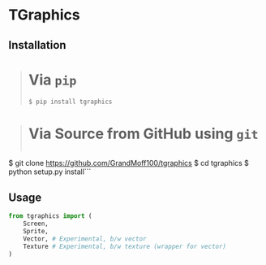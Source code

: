 # TGraphics

## Installation
> # Via `pip`
> ```$ pip install tgraphics```

> # Via Source from GitHub using `git`
> ```
$ git clone https://github.com/GrandMoff100/tgraphics
$ cd tgraphics
$ python setup.py install```

## Usage
```py
from tgraphics import (
    Screen,
    Sprite,
    Vector, # Experimental, b/w vector
    Texture # Experimental, b/w texture (wrapper for vector)
)
```